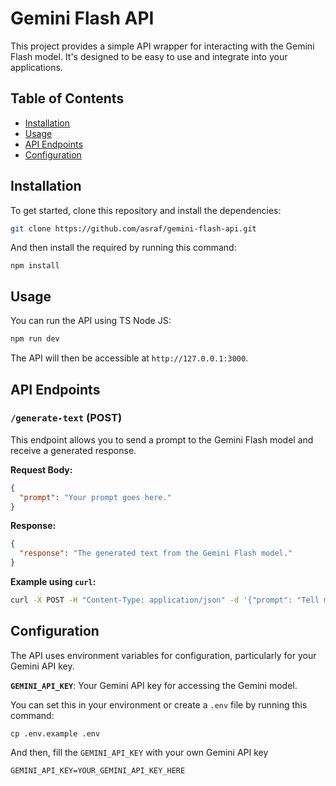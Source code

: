 # Gemini Flash API

This project provides a simple API wrapper for interacting with the Gemini Flash model. It's designed to be easy to use and integrate into your applications.

## Table of Contents

- [Installation](#installation)
- [Usage](#usage)
- [API Endpoints](#api-endpoints)
- [Configuration](#configuration)

## Installation

To get started, clone this repository and install the dependencies:

```bash
git clone https://github.com/asraf/gemini-flash-api.git
```

And then install the required by running this command:
```
npm install
```

## Usage

You can run the API using TS Node JS:

```bash
npm run dev
```

The API will then be accessible at `http://127.0.0.1:3000`.

## API Endpoints

### `/generate-text` (POST)

This endpoint allows you to send a prompt to the Gemini Flash model and receive a generated response.

**Request Body:**

```json
{
  "prompt": "Your prompt goes here."
}
```

**Response:**

```json
{
  "response": "The generated text from the Gemini Flash model."
}
```

**Example using `curl`:**

```bash
curl -X POST -H "Content-Type: application/json" -d '{"prompt": "Tell me a short story about a brave knight."}' http://127.0.0.1:3000/generate-text
```

## Configuration

The API uses environment variables for configuration, particularly for your Gemini API key.

**`GEMINI_API_KEY`**: Your Gemini API key for accessing the Gemini model.

You can set this in your environment or create a `.env` file by running this command:

```
cp .env.example .env
```

And then, fill the `GEMINI_API_KEY` with your own Gemini API key

```
GEMINI_API_KEY=YOUR_GEMINI_API_KEY_HERE
```